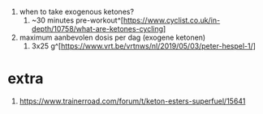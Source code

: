 1. when to take exogenous ketones?
	1. ~30 minutes pre-workout^[https://www.cyclist.co.uk/in-depth/10758/what-are-ketones-cycling]
2. maximum aanbevolen dosis per dag (exogene ketonen)
	1. 3x25 g^[https://www.vrt.be/vrtnws/nl/2019/05/03/peter-hespel-1/]

# extra
1. https://www.trainerroad.com/forum/t/keton-esters-superfuel/15641